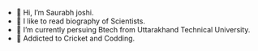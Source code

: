 - 👋 Hi, I’m Saurabh joshi.
- 👀 I like to read biography of Scientists.
- 🌱 I’m currently persuing Btech from Uttarakhand Technical University.
- 💞️ Addicted to Cricket and Codding.


<!---
joshi07saurabh/joshi07saurabh is a ✨ special ✨ repository because its `README.md` (this file) appears on your GitHub profile.
You can click the Preview link to take a look at your changes.
--->
